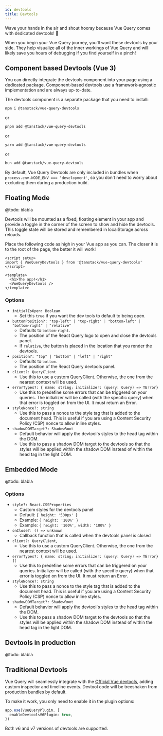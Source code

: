 ```yaml
---
id: devtools
title: Devtools
---
```


Wave your hands in the air and shout hooray because Vue Query comes with dedicated devtools! 🥳

When you begin your Vue Query journey, you'll want these devtools by your side. They help visualize all of the inner workings of Vue Query and will likely save you hours of debugging if you find yourself in a pinch!

## Component based Devtools (Vue 3)

You can directly integrate the devtools component into your page using a dedicated package.
Component-based devtools use a framework-agnostic implementation and are always up-to-date.

The devtools component is a separate package that you need to install:

```bash
npm i @tanstack/vue-query-devtools
```

or

```bash
pnpm add @tanstack/vue-query-devtools
```

or

```bash
yarn add @tanstack/vue-query-devtools
```

or

```bash
bun add @tanstack/vue-query-devtools
```

By default, Vue Query Devtools are only included in bundles when `process.env.NODE_ENV === 'development'`, so you don't need to worry about excluding them during a production build.

## Floating Mode

@todo: blabla

Devtools will be mounted as a fixed, floating element in your app and provide a toggle in the corner of the screen to show and hide the devtools. This toggle state will be stored and remembered in localStorage across reloads.

Place the following code as high in your Vue app as you can. The closer it is to the root of the page, the better it will work!

```vue
<script setup>
import { VueQueryDevtools } from '@tanstack/vue-query-devtools'
</script>

<template>
  <h1>The app!</h1>
  <VueQueryDevtools />
</template>
```

### Options

- `initialIsOpen: Boolean`
  - Set this `true` if you want the dev tools to default to being open.
- `buttonPosition?: "top-left" | "top-right" | "bottom-left" | "bottom-right" | "relative"`
  - Defaults to `bottom-right`.
  - The position of the React Query logo to open and close the devtools panel.
  - If `relative`, the button is placed in the location that you render the devtools.
- `position?: "top" | "bottom" | "left" | "right"`
  - Defaults to `bottom`.
  - The position of the React Query devtools panel.
- `client?: QueryClient`
  - Use this to use a custom QueryClient. Otherwise, the one from the nearest context will be used.
- `errorTypes?: { name: string; initializer: (query: Query) => TError}`
  - Use this to predefine some errors that can be triggered on your queries. The initializer will be called (with the specific query) when that error is toggled on from the UI. It must return an Error.
- `styleNonce?: string`
  - Use this to pass a nonce to the style tag that is added to the document head. This is useful if you are using a Content Security Policy (CSP) nonce to allow inline styles.
- `shadowDOMTarget?: ShadowRoot`
  - Default behavior will apply the devtool's styles to the head tag within the DOM.
  - Use this to pass a shadow DOM target to the devtools so that the styles will be applied within the shadow DOM instead of within the head tag in the light DOM.

## Embedded Mode

@todo: blabla

### Options

- `style?: React.CSSProperties`
  - Custom styles for the devtools panel
  - Default: `{ height: '500px' }`
  - Example: `{ height: '100%' }`
  - Example: `{ height: '100%', width: '100%' }`
- `onClose?: () => unknown`
  - Callback function that is called when the devtools panel is closed
- `client?: QueryClient`,
  - Use this to use a custom QueryClient. Otherwise, the one from the nearest context will be used.
- `errorTypes?: { name: string; initializer: (query: Query) => TError}[]`
  - Use this to predefine some errors that can be triggered on your queries. Initializer will be called (with the specific query) when that error is toggled on from the UI. It must return an Error.
- `styleNonce?: string`
  - Use this to pass a nonce to the style tag that is added to the document head. This is useful if you are using a Content Security Policy (CSP) nonce to allow inline styles.
- `shadowDOMTarget?: ShadowRoot`
  - Default behavior will apply the devtool's styles to the head tag within the DOM.
  - Use this to pass a shadow DOM target to the devtools so that the styles will be applied within the shadow DOM instead of within the head tag in the light DOM.

## Devtools in production

@todo: blabla

## Traditional Devtools

Vue Query will seamlessly integrate with the [Official Vue devtools](https://github.com/vuejs/devtools-next), adding custom inspector and timeline events.
Devtool code will be treeshaken from production bundles by default.

To make it work, you only need to enable it in the plugin options:

```ts
app.use(VueQueryPlugin, {
  enableDevtoolsV6Plugin: true,
})
```

Both v6 and v7 versions of devtools are supported.
